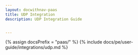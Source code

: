 ```yaml
---
layout: docwithnav-paas
title: UDP Integration
description: UDP Integration Guide


---
```

{% assign docsPrefix = "paas/" %}
{% include docs/pe/user-guide/integrations/udp.md %}
